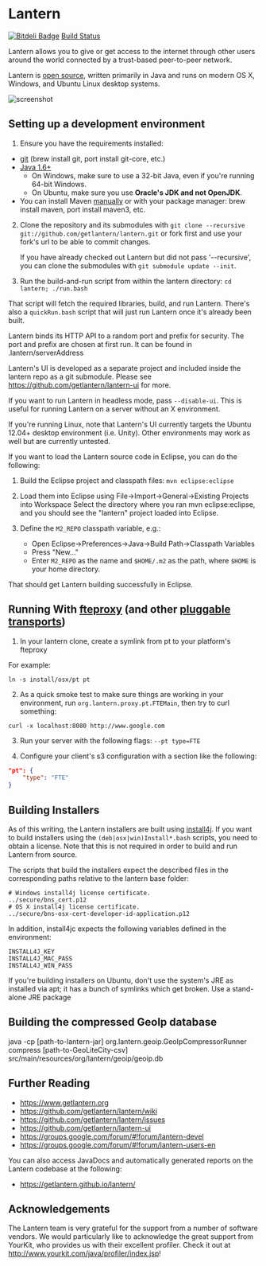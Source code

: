 Lantern 
=======

[![Bitdeli Badge](https://d2weczhvl823v0.cloudfront.net/getlantern/lantern/trend.png)](https://bitdeli.com/free "Bitdeli Badge")
[Build Status](https://getlantern.atlassian.net/builds/browse/LAN-TEST1)

Lantern allows you to give or get access to the internet through other users
around the world connected by a trust-based peer-to-peer network.

Lantern is [open source](COPYING), written primarily in Java and runs on modern OS X, Windows, and
Ubuntu Linux desktop systems.

![screenshot](https://raw.github.com/getlantern/lantern-ui/master/screenshots/vis.gif)


## Setting up a development environment

1. Ensure you have the requirements installed:
  * [git](http://git-scm.com/) (brew install git, port install git-core, etc.)
  * [Java 1.6+](http://www.oracle.com/technetwork/java/javase/downloads/index.html)
      * On Windows, make sure to use a 32-bit Java, even if you're running
        64-bit Windows.
      * On Ubuntu, make sure you use **Oracle's JDK and not OpenJDK**.
  * You can install Maven [manually](http://maven.apache.org/download.html) or
    with your package manager: brew install maven, port install maven3, etc.

2. Clone the repository and its submodules with
   `git clone --recursive git://github.com/getlantern/lantern.git`
   or fork first and use your fork's url to be able to commit changes.

   If you have already checked out Lantern but did not pass '--recursive',
   you can clone the submodules with `git submodule update --init`.
 
3. Run the build-and-run script from within the lantern directory:
   `cd lantern; ./run.bash`

That script will fetch the required libraries, build, and
run Lantern. There's also a `quickRun.bash` script that will just run Lantern
once it's already been built.

Lantern binds its HTTP API to a random port and prefix for
security. The port and prefix are chosen at first run.  It can be
found in .lantern/serverAddress

Lantern's UI is developed as a separate project and included inside the lantern
repo as a git submodule. Please see https://github.com/getlantern/lantern-ui
for more.

If you want to run Lantern in headless mode, pass `--disable-ui`. This
is useful for running Lantern on a server without an X environment.

If you're running Linux, note that Lantern's UI currently targets the
Ubuntu 12.04+ desktop environment (i.e. Unity). Other environments may work as
well but are currently untested.

If you want to load the Lantern source code in Eclipse, you can do the following:

1. Build the Eclipse project and classpath files: `mvn eclipse:eclipse`

2. Load them into Eclipse using File->Import->General->Existing Projects into Workspace
   Select the directory where you ran mvn eclipse:eclipse, and you should see
   the "lantern" project loaded into Eclipse.

3. Define the `M2_REPO` classpath variable, e.g.:
    * Open Eclipse->Preferences->Java->Build Path->Classpath Variables 
    * Press "New..."
    * Enter `M2_REPO` as the name and `$HOME/.m2` as the path, where `$HOME`
      is your home directory.

That should get Lantern building successfully in Eclipse.

## Running With [fteproxy](https://fteproxy.org/) (and other [pluggable transports](https://www.torproject.org/docs/pluggable-transports.html.en))

1. In your lantern clone, create a symlink from pt to your platform's fteproxy

For example:

`ln -s install/osx/pt pt`

2. As a quick smoke test to make sure things are working in your environment, run `org.lantern.proxy.pt.FTEMain`, then try to curl something:

`curl -x localhost:8080 http://www.google.com`

3. Run your server with the following flags: `--pt type=FTE`

4. Configure your client's s3 configuration with a section like the following:

```json
"pt": {
    "type": "FTE"
}
```

## Building Installers

As of this writing, the Lantern installers are built using [install4j](http://www.ej-technologies.com/products/install4j/overview.html).
If you want to build installers using the `(deb|osx|win)Install*.bash` scripts,
you need to obtain a license.
Note that this is not required in order to build and run Lantern from source.  

The scripts that build the installers expect the described files in the corresponding paths relative to the lantern base folder:

    # Windows install4j license certificate.
    ../secure/bns_cert.p12
    # OS X install4j license certificate.
    ../secure/bns-osx-cert-developer-id-application.p12

In addition, install4jc expects the following variables defined in the environment:

    INSTALL4J_KEY
    INSTALL4J_MAC_PASS
    INSTALL4J_WIN_PASS

If you're building installers on Ubuntu, don't use the system's JRE as
installed via apt; it has a bunch of symlinks which get broken.  Use
a stand-alone JRE package

## Building the compressed GeoIp database

java -cp [path-to-lantern-jar] org.lantern.geoip.GeoIpCompressorRunner compress [path-to-GeoLiteCity-csv] src/main/resources/org/lantern/geoip/geoip.db

Further Reading
---------------

* https://www.getlantern.org
* https://github.com/getlantern/lantern/wiki
* https://github.com/getlantern/lantern/issues
* https://github.com/getlantern/lantern-ui
* https://groups.google.com/forum/#!forum/lantern-devel
* https://groups.google.com/forum/#!forum/lantern-users-en

You can also access JavaDocs and automatically generated reports on the Lantern codebase at the following:

* https://getlantern.github.io/lantern/

Acknowledgements
----------------

The Lantern team is very grateful for the support from a number of software vendors. We 
would particularly like to acknowledge the great support from YourKit, who provides us
with their excellent profiler. Check it out at 
http://www.yourkit.com/java/profiler/index.jsp!

